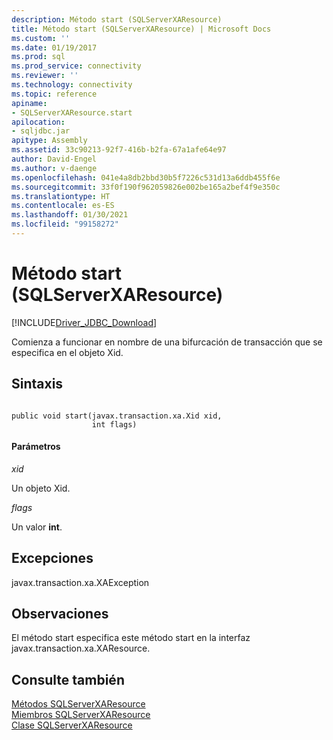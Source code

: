 ```yaml
---
description: Método start (SQLServerXAResource)
title: Método start (SQLServerXAResource) | Microsoft Docs
ms.custom: ''
ms.date: 01/19/2017
ms.prod: sql
ms.prod_service: connectivity
ms.reviewer: ''
ms.technology: connectivity
ms.topic: reference
apiname:
- SQLServerXAResource.start
apilocation:
- sqljdbc.jar
apitype: Assembly
ms.assetid: 33c90213-92f7-416b-b2fa-67a1afe64e97
author: David-Engel
ms.author: v-daenge
ms.openlocfilehash: 041e4a8db2bbd30b5f7226c531d13a6ddb455f6e
ms.sourcegitcommit: 33f0f190f962059826e002be165a2bef4f9e350c
ms.translationtype: HT
ms.contentlocale: es-ES
ms.lasthandoff: 01/30/2021
ms.locfileid: "99158272"
---
```

# <a name="start-method-sqlserverxaresource"></a>Método start (SQLServerXAResource)
[!INCLUDE[Driver_JDBC_Download](../../../includes/driver_jdbc_download.md)]

  Comienza a funcionar en nombre de una bifurcación de transacción que se especifica en el objeto Xid.  
  
## <a name="syntax"></a>Sintaxis  
  
```  
  
public void start(javax.transaction.xa.Xid xid,  
                  int flags)  
```  
  
#### <a name="parameters"></a>Parámetros  
 *xid*  
  
 Un objeto Xid.  
  
 *flags*  
  
 Un valor **int**.  
  
## <a name="exceptions"></a>Excepciones  
 javax.transaction.xa.XAException  
  
## <a name="remarks"></a>Observaciones  
 El método start especifica este método start en la interfaz javax.transaction.xa.XAResource.  
  
## <a name="see-also"></a>Consulte también  
 [Métodos SQLServerXAResource](../../../connect/jdbc/reference/sqlserverxaresource-methods.md)   
 [Miembros SQLServerXAResource](../../../connect/jdbc/reference/sqlserverxaresource-members.md)   
 [Clase SQLServerXAResource](../../../connect/jdbc/reference/sqlserverxaresource-class.md)  
  
  
